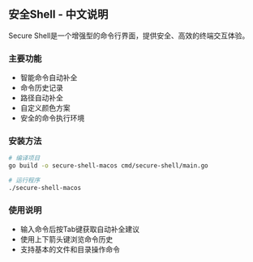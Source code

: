 ## 安全Shell - 中文说明

Secure Shell是一个增强型的命令行界面，提供安全、高效的终端交互体验。

### 主要功能
- 智能命令自动补全
- 命令历史记录
- 路径自动补全
- 自定义颜色方案
- 安全的命令执行环境

### 安装方法

```bash
# 编译项目
go build -o secure-shell-macos cmd/secure-shell/main.go

# 运行程序
./secure-shell-macos
```

### 使用说明
- 输入命令后按Tab键获取自动补全建议
- 使用上下箭头键浏览命令历史
- 支持基本的文件和目录操作命令